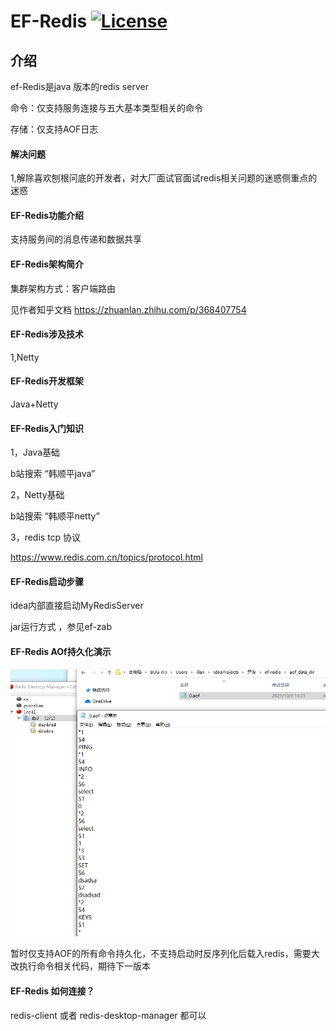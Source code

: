 #  EF-Redis  [![License](https://img.shields.io/badge/license-Apache%202-4EB1BA.svg)](https://www.apache.org/licenses/LICENSE-2.0.html)

## 介绍

ef-Redis是java 版本的redis server

命令：仅支持服务连接与五大基本类型相关的命令

存储：仅支持AOF日志

#### 解决问题

1,解除喜欢刨根问底的开发者，对大厂面试官面试redis相关问题的迷惑侧重点的迷惑

#### EF-Redis功能介绍

支持服务间的消息传递和数据共享

#### EF-Redis架构简介

集群架构方式：客户端路由

见作者知乎文档
https://zhuanlan.zhihu.com/p/368407754

####  EF-Redis涉及技术

1,Netty

####  EF-Redis开发框架

Java+Netty

####  EF-Redis入门知识
1，Java基础

b站搜索 “韩顺平java”

2，Netty基础

b站搜索 “韩顺平netty”

3，redis tcp 协议

https://www.redis.com.cn/topics/protocol.html

####  EF-Redis启动步骤

idea内部直接启动MyRedisServer

jar运行方式 ，参见ef-zab

####  EF-Redis AOf持久化演示

![AOf持久化演示](aof_img.png "屏幕截图.png")

暂时仅支持AOF的所有命令持久化，不支持启动时反序列化后载入redis，需要大改执行命令相关代码，期待下一版本

####  EF-Redis 如何连接？

redis-client 或者 redis-desktop-manager 都可以




